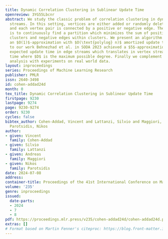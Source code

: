 ```yaml
---
title: Dynamic Correlation Clustering in Sublinear Update Time
openreview: 3YG55Lbcnr
abstract: We study the classic problem of correlation clustering in dynamic vertex
  streams. In this setting, vertices are either added or randomly deleted over time,
  and each vertex pair is connected by a positive or negative edge. The objective
  is to continuously find a partition which minimizes the sum of positive edges crossing
  clusters and negative edges within clusters. We present an algorithm that maintains
  an $O(1)$-approximation with $O(\text{polylog} n)$ amortized update time. Prior
  to our work Behnezhad et al. in SODA 2023 achieved a $5$-approximation with $O(1)$
  expected update time in edge streams which translates in vertex streams to an $O(D)$-update
  time where $D$ is the maximum possible degree. Finally we complement our theoretical
  analysis with experiments on real world data.
layout: inproceedings
series: Proceedings of Machine Learning Research
publisher: PMLR
issn: 2640-3498
id: cohen-addad24d
month: 0
tex_title: Dynamic Correlation Clustering in Sublinear Update Time
firstpage: 9230
lastpage: 9274
page: 9230-9274
order: 9230
cycles: false
bibtex_author: Cohen-Addad, Vincent and Lattanzi, Silvio and Maggiori, Andreas and
  Parotsidis, Nikos
author:
- given: Vincent
  family: Cohen-Addad
- given: Silvio
  family: Lattanzi
- given: Andreas
  family: Maggiori
- given: Nikos
  family: Parotsidis
date: 2024-07-08
address:
container-title: Proceedings of the 41st International Conference on Machine Learning
volume: '235'
genre: inproceedings
issued:
  date-parts:
  - 2024
  - 7
  - 8
pdf: https://proceedings.mlr.press/v235/cohen-addad24d/cohen-addad24d.pdf
extras: []
# Format based on Martin Fenner's citeproc: https://blog.front-matter.io/posts/citeproc-yaml-for-bibliographies/
---
```

